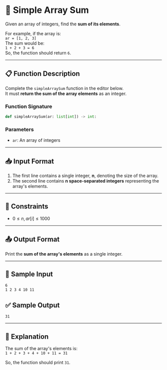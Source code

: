 # 🧮 Simple Array Sum

Given an array of integers, find the **sum of its elements**.  

For example, if the array is:  
`ar = [1, 2, 3]`  
The sum would be:  
`1 + 2 + 3 = 6`  
So, the function should return `6`.

---

## 📋 Function Description

Complete the `simpleArraySum` function in the editor below.  
It must **return the sum of the array elements** as an integer.

### **Function Signature**  
```python
def simpleArraySum(ar: list[int]) -> int:
```

### **Parameters**
- `ar`: An array of integers

---

## 📥 Input Format
1. The first line contains a single integer, **n**, denoting the size of the array.  
2. The second line contains **n space-separated integers** representing the array's elements.

---

## 🧩 Constraints
- $0 \leq n, ar[i] \leq 1000$

---

## 📤 Output Format
Print the **sum of the array's elements** as a single integer.

---

## 🧪 Sample Input
```
6
1 2 3 4 10 11
```

## ✅ Sample Output
```
31
```

---

## 📖 Explanation
The sum of the array's elements is:  
`1 + 2 + 3 + 4 + 10 + 11 = 31`  

So, the function should print `31`.
